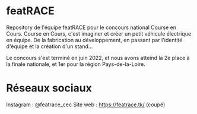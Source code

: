# featRACE
Repository de l'équipe featRACE pour le concours national Course en Cours.
Course en Cours, c'est imaginer et créer un petit véhicule électrique en équipe. De la fabrication au développement,
en passant par l'identité d'équipe et la création d'un stand...

Le concours s'est terminé en juin 2022, et nous avons atteind la 2e place à la finale nationale, et 1er pour la région Pays-de-la-Loire.

# Réseaux sociaux
Instagram : @featrace_cec
Site web : https://featrace.tk/ (coupé)
